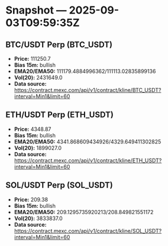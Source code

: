 # Snapshot — 2025-09-03T09:59:35Z

## BTC/USDT Perp (BTC_USDT)
- **Price:** 111250.7
- **Bias 15m:** bullish
- **EMA20/EMA50:** 111179.4884996362/111113.02835899136
- **Vol(20):** 2431649.0
- **Data source:** https://contract.mexc.com/api/v1/contract/kline/BTC_USDT?interval=Min1&limit=60

## ETH/USDT Perp (ETH_USDT)
- **Price:** 4348.87
- **Bias 15m:** bullish
- **EMA20/EMA50:** 4341.868609434926/4329.649411302825
- **Vol(20):** 1899027.0
- **Data source:** https://contract.mexc.com/api/v1/contract/kline/ETH_USDT?interval=Min1&limit=60

## SOL/USDT Perp (SOL_USDT)
- **Price:** 209.38
- **Bias 15m:** bullish
- **EMA20/EMA50:** 209.1295735920213/208.849821551172
- **Vol(20):** 3833837.0
- **Data source:** https://contract.mexc.com/api/v1/contract/kline/SOL_USDT?interval=Min1&limit=60
